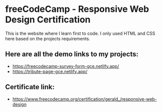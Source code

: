 # freeCodeCamp - Responsive Web Design Certification

This is the website where I learn first to code. I only used HTML and CSS here based on the projects requirements.

## Here are all the demo links to my projects:

- https://freecodecamp-survey-form-gce.netlify.app/
- https://tribute-page-gce.netlify.app/

## Certificate link:

- https://www.freecodecamp.org/certification/gerald_/responsive-web-design
